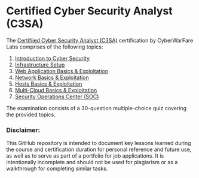 # Certified Cyber Security Analyst (C3SA)

The [Certifiied Cyber Security Analyst (C3SA)](https://cyberwarfare.live/product/cyber-security-analyst-c3sa/) certification by CyberWarFare Labs comprises of the following topics:
1. [Introduction to Cyber Security](https://github.com/aaronamran/Certified-Cyber-Security-Analyst-C3SA/blob/main/intro-cybersecurity.md)
2. [Infrastructure Setup](https://github.com/aaronamran/Certified-Cyber-Security-Analyst-C3SA/blob/main/infrastructure-setup.md)
3. [Web Application Basics & Exploitation](https://github.com/aaronamran/Certified-Cyber-Security-Analyst-C3SA/blob/main/web-app-basics-exploitation.md)
4. [Network Basics & Exploitation](https://github.com/aaronamran/Certified-Cyber-Security-Analyst-C3SA/blob/main/network-basics-exploitation.md)
5. [Hosts Basics & Exploitation](https://github.com/aaronamran/Certified-Cyber-Security-Analyst-C3SA/blob/main/hosts-basics-exploitation.md)
6. [Multi-Cloud Basics & Exploitation](https://github.com/aaronamran/Certified-Cyber-Security-Analyst-C3SA/blob/main/multi-cloud-basics-exploitation.md)
7. [Security Operations Center (SOC)](https://github.com/aaronamran/Certified-Cyber-Security-Analyst-C3SA/blob/main/security-operations-center.md)

The examination consists of a 30-question multiple-choice quiz covering the provided topics.

### Disclaimer:
This GitHub repository is intended to document key lessons learned during the course and certification duration for personal reference and future use, as well as to serve as part of a portfolio for job applications. It is intentionally incomplete and should not be used for plagiarism or as a walkthrough for completing similar tasks.
